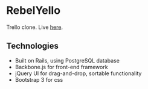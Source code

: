 # RebelYello
Trello clone. Live [here](http://rebelyello.herokuapp.com/).

## Technologies
* Built on Rails, using PostgreSQL database
* Backbone.js for front-end framework
* jQuery UI for drag-and-drop, sortable functionality
* Bootstrap 3 for css